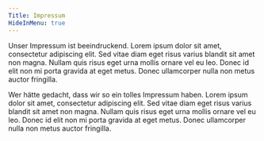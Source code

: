 ```yaml
---
Title: Impressum
HideInMenu: true
---
```


Unser Impressum ist beeindruckend. Lorem ipsum dolor sit amet, consectetur adipiscing elit. Sed vitae diam eget risus varius blandit sit amet non magna. Nullam quis risus eget urna mollis ornare vel eu leo. Donec id elit non mi porta gravida at eget metus. Donec ullamcorper nulla non metus auctor fringilla.

Wer hätte gedacht, dass wir so ein tolles Impressum haben. Lorem ipsum dolor sit amet, consectetur adipiscing elit. Sed vitae diam eget risus varius blandit sit amet non magna. Nullam quis risus eget urna mollis ornare vel eu leo. Donec id elit non mi porta gravida at eget metus. Donec ullamcorper nulla non metus auctor fringilla.
